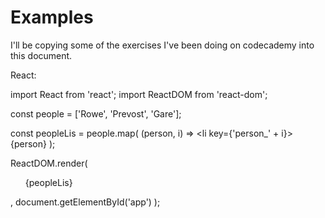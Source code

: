 # Examples

I'll be copying some of the exercises I've been doing on codecademy into this document.

React:

import React from 'react';
import ReactDOM from 'react-dom';

const people = ['Rowe', 'Prevost', 'Gare'];

const peopleLis = people.map(
  (person, i) => <li key={'person_' + i}>{person}</li>
);

ReactDOM.render(
  <ul>{peopleLis}</ul>, document.getElementById('app')
);
